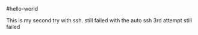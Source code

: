 #hello-world

This is my second try with ssh.
still failed with the auto ssh
3rd attempt still failed